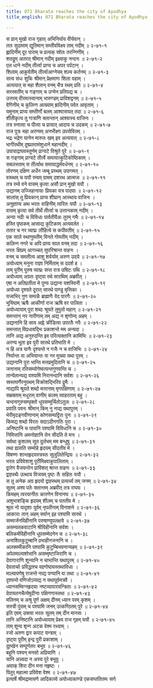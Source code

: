 ```yaml
---
title: 071 Bharata reaches the city of Ayodhya
title_english: 071 Bharata reaches the city of Ayodhya

---
```

स प्रान् मुखो राज गृहात् अभिनिर्याय वीर्यवान् ।  
ततः सुदामाम् द्युतिमान् सम्तीर्वावेक्ष्य ताम् नदीम् ॥ २-७१-१  
ह्लादिनीम् दूर पाराम् च प्रत्यक् स्रोतः तरन्गिणीम् ।  
शतद्रूम् अतरत् श्रीमान् नदीम् इक्ष्वाकु नन्दनः ॥ २-७१-२  
एल धाने नदीम् तीर्त्वा प्राप्य च अपर पर्पटान् ।  
शिलाम् आकुर्वतीम् तीर्त्वाआग्नेयम् शल्य कर्तनम् ॥ २-७१-३  
सत्य संधः शुचिः श्रीमान् प्रेक्षमाणः शिला वहाम् ।  
अत्ययात् स महा शैलान् वनम् चैत्र रथम् प्रति ॥ २-७१-४  
सरस्वतीम् च गङ्गाम् च उग्मेन प्रतिपद्य च ।  
उत्तरम् वीरमत्स्यानाम् भारुण्डम् प्राविशद्वनम् ॥ २-७१-५  
वेगिनीम् च कुलिन्ग आख्याम् ह्रादिनीम् पर्वत आवृताम् ।  
यमुनाम् प्राप्य सम्तीर्णो बलम् आश्वासयत् तदा ॥ २-७१-६  
शीतीकृत्य तु गात्राणि क्लान्तान् आश्वास्य वाजिनः ।  
तत्र स्नात्वा च पीत्वा च प्रायात् आदाय च उदकम् ॥ २-७१-७  
राज पुत्रः महा अरण्यम् अनभीक्ष्ण उपसेवितम् ।  
भद्रः भद्रेण यानेन मारुतः खम् इव अत्ययात् ॥ २-७१-८  
भागीरथीम् दुष्प्रतरामंशुधाने महानदीम् ।  
उपायाद्राघवस्तूर्णम् प्राग्वटे विश्रुते पुरे ॥ २-७१-९  
स गङ्गाम् प्राग्वटे तीर्त्वे समायात्कुटिकोष्ठिकाम् ।  
सबलस्ताम् स तीर्त्वाथ समायाद्धर्मवर्धनम् ॥ २-७१-१०  
तोरणम् दक्षिण अर्धेन जम्बू प्रस्थम् उपागमत् ।  
वरूथम् च ययौ रम्यम् ग्रामम् दशरथ आत्मजः ॥ २-७१-११  
तत्र रम्ये वने वासम् कृत्वा असौ प्रान् मुखो ययौ ।  
उद्यानम् उज्जिहानायाः प्रियका यत्र पादपाः ॥ २-७१-१२  
सालांस् तु प्रियकान् प्राप्य शीघ्रान् आस्थाय वाजिनः ।  
अनुज्ञाप्य अथ भरतः वाहिनीम् त्वरितः ययौ ॥ २-७१-१३  
वासम् कृत्वा सर्व तीर्थे तीर्त्वा च उत्तानकाम् नदीम् ।  
अन्या नदीः च विविधाः पार्वतीयैअः तुरम् गमैः ॥ २-७१-१४  
हस्ति पृष्ठकम् आसाद्य कुटिकाम् अत्यवर्तत ।  
ततार च नर व्याघ्रः लौहित्ये स कपीवतीम् ॥ २-७१-१५  
एक साले स्थाणुमतीम् विनते गोमतीम् नदीम् ।  
कलिन्ग नगरे च अपि प्राप्य साल वनम् तदा ॥ २-७१-१६  
भरतः क्षिप्रम् आगच्चत् सुपरिश्रान्त वाहनः ।  
वनम् च समतीत्य आशु शर्वर्याम् अरुण उदये ॥ २-७१-१७  
अयोध्याम् मनुना राज्ञा निर्मिताम् स ददर्श ह ।  
ताम् पुरीम् पुरुष व्याघ्रः सप्त रात्र उषिटः पथि ॥ २-७१-१८  
अयोध्याम् अग्रतः दृष्ट्वा रथे सारथिम् अब्रवीत् ।  
एषा न अतिप्रतीता मे पुण्य उद्याना यशस्विनी ॥ २-७१-१९  
अयोध्या दृश्यते दूरात् सारथे पाण्डु मृत्तिका ।  
यज्वभिर् गुण सम्पन्नैः ब्राह्मणैः वेद पारगैः ॥ २-७१-२०  
भूयिष्ठम् ऋषैः आकीर्णा राज ऋषि वर पालिता ।  
अयोध्यायाम् पुरा शब्दः श्रूयते तुमुलो महान् ॥ २-७१-२१  
समन्तान् नर नारीणाम् तम् अद्य न शृणोम्य् अहम् ।  
उद्यानानि हि साय अह्ने क्रीडित्वा उपरतैः नरैः ॥ २-७१-२२  
समन्तात् विप्रधावद्भिः प्रकाशन्ते मम अन्यदा ।  
तानि अद्य अनुरुदन्ति इव परित्यक्तानि कामिभिः ॥ २-७१-२३  
अरण्य भूता इव पुरी सारथे प्रतिभाति मे ।  
न हि अत्र यानैः दृश्यन्ते न गजैः न च वाजिभिः ॥ २-७१-२४  
निर्यान्तः वा अभियान्तः वा नर मुख्या यथा पुरम् ।  
उद्यानानि पुरा भान्ति मत्तप्रमुदितानि च ॥ २-७१-२५  
जनानाम् रतिसम्योगेष्वत्यन्तगुणवन्ति च ।  
तान्येतान्यद्य वश्यामि निरानन्दानि सर्वशः ॥ २-७१-२६  
स्रस्तपर्णैरनुपथम् विक्रोशद्भिरिव द्रुमैः ।  
नाद्यापि श्रूयते शब्दो मत्तानाम् मृगपक्षिणाम् ॥ २-७१-२७  
सम्रक्ताम् मधुराम् वाणीम् कलम् व्याहरताम् बहु ।  
चन्दनागुरुसम्पृक्तो धूपसम्मूर्चितोऽतुलः ॥ २-७१-२८  
प्रवाति पवनः श्रीमान् किम् नु नाद्य यथापुरम् ।  
भेरीमृदङ्गवीणानाम् कोणसम्घट्टितः पुनः ॥ २-७१-२९  
किमद्य शब्दो विरतः सदाऽदीनगतिः पुरा ।  
अनिष्टानि च पापानि पश्यामि विविधानि च ॥ २-७१-३०  
निमित्तानि अमनोज्ञानि तेन सीदति ते मनः ।  
सर्वथा कुशलम् सूत दुर्लभम् मम बन्धुषु ॥ २-७१-३१  
तथा ह्यसति सम्मोहे हृदयम् सीदतीव मे ।  
विषण्णः शान्तहृदयस्त्रस्तः सुलुलितेन्द्रियः ॥ २-७१-३२  
भरतः प्रविवेशाशु पुरीमिक्ष्वाकुपालिताम् ।  
द्वारेण वैजयन्तेन प्राविशत् श्रान्त वाहनः ॥ २-७१-३३  
द्वाह्स्थैः उत्थाय विजयम् पृष्टः तैः सहितः ययौ ।  
स तु अनेक अग्र हृदयो द्वाह्स्थम् प्रत्यर्च्य तम् जनम् ॥ २-७१-३४  
सूतम् अश्व पतेः क्लान्तम् अब्रवीत् तत्र राघवः ।  
किमहम् त्वरयानीतः कारणेन विनानघ ॥ २-७१-३५  
अशुभाशङ्कि हृदयम् शीलम् च पततीव मे ।  
श्रुता नो यादृशाः पूर्वम् नृपतीनाम् विनाशने ॥ २-७१-३६  
आकाराः तान् अहम् सर्वान् इह पश्यामि सारथे ।  
सम्मार्जनविहीनानि परुषाण्युपलक्षये ॥ २-७१-३७  
असम्यतकवाटानि श्रीविहीनानि सर्वशः ।  
बलिकर्मविहीनानि धूपसम्मेदनेन च ॥ २-७१-३८  
अनाशितकुटुम्बानि प्रभाहीनजनानि च ।  
अलक्स्मीकानि पश्यामि कुटुम्बिभवनान्यहम् ॥ २-७१-३९  
अपेतमाल्यशोभानि असम्मृष्टाजिराणि च ।  
देवागाराणि शून्यानि न चाभान्ति यथापुरम् ॥ २-७१-४०  
देवतार्चाः प्रविद्धाश्च यज्ञ्गोष्ठ्यस्तथाविधाः ।  
माल्यापणेषु राजन्ते नाद्य पण्यानि वा तथा ॥ २-७१-४१  
दृश्यन्ते वणिजोऽप्यद्य न यथापूर्वमत्रवै ।  
ध्यानसम्विग्नहृदयाः नष्टव्यापारयन्त्रिताः ॥ २-७१-४२  
देवायतनचैत्येषुदीनाः पक्षिगणास्तथा ॥ २-७१-४३  
मलिनम् च अश्रु पूर्ण अक्षम् दीनम् ध्यान परम् कृशम् ।  
सस्त्री पुंसम् च पश्यामि जनम् उत्कण्ठितम् पुरे ॥ २-७१-४४  
इति एवम् उक्त्वा भरतः सूतम् तम् दीन मानसः ।  
तानि अनिष्टानि अयोध्यायाम् प्रेक्ष्य राज गृहम् ययौ ॥ २-७१-४५  
ताम् शून्य शृन्ग अटक वेश्म रथ्याम् ।  
रजो अरुण द्वार कपाट यन्त्राम् ।  
दृष्ट्वा पुरीम् इन्द्र पुरी प्रकाशाम् ।  
दुह्खेन सम्पूर्णतरः बभूव ॥ २-७१-४६  
बहूनि पश्यन् मनसो अप्रियाणि ।  
यानि अन्न्यदा न अस्य पुरे बभूवुः ।  
अवाक् शिरा दीन मना नहृष्टः ।  
पितुर् महात्मा प्रविवेश वेश्म ॥ २-७१-४७  
इत्यार्षे श्रीमद्रामायणे आदिकाव्ये अयोध्याकाण्डे एकसप्ततितमः सर्गः